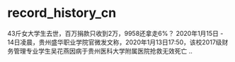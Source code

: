 # record_history_cn
  
  
  43斤女大学生去世，百万捐款只收到2万，9958还拿走6%？
2020年1月15日 - 14日凌晨，贵州盛华职业学院官微发文称，2020年1月13日17:50，该校2017级财务管理专业学生吴花燕因病于贵州医科大学附属医院抢救无效死亡 ..
